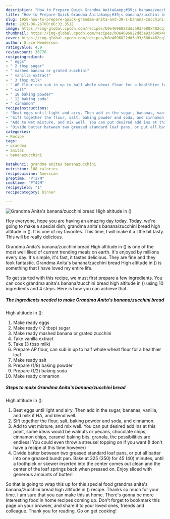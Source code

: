 ```yaml
---
description: "How to Prepare Quick Grandma Anita&amp;#39;s banana/zucchini bread High altitude in ()"
title: "How to Prepare Quick Grandma Anita&amp;#39;s banana/zucchini bread High altitude in ()"
slug: 1956-how-to-prepare-quick-grandma-anita-and-39-s-banana-zucchini-bread-high-altitude-in
date: 2021-06-26T00:06:33.351Z
image: https://img-global.cpcdn.com/recipes/b0e4696822dd3a93/680x482cq70/grandma-anitas-bananazucchini-bread-high-altitude-in-recipe-main-photo.jpg
thumbnail: https://img-global.cpcdn.com/recipes/b0e4696822dd3a93/680x482cq70/grandma-anitas-bananazucchini-bread-high-altitude-in-recipe-main-photo.jpg
cover: https://img-global.cpcdn.com/recipes/b0e4696822dd3a93/680x482cq70/grandma-anitas-bananazucchini-bread-high-altitude-in-recipe-main-photo.jpg
author: Grace Henderson
ratingvalue: 4.9
reviewcount: 36776
recipeingredient:
- " eggs"
- " 2 tbsp sugar"
- " mashed banana or grated zucchini"
- " vanilla extract"
- " 3 tbsp milk"
- " AP flour can sub in up to half whole wheat flour for a healthier loaf"
- " salt"
- " 18 baking powder"
- " 12 baking soda"
- " cinnamon"
recipeinstructions:
- "Beat eggs until light and airy. Then add in the sugar, bananas, vanilla, and milk if HA, and blend well."
- "Sift together the flour, salt, baking powder and soda, and cinnamon."
- "Add to wet mixture, and mix well. You can put desired add ins at this point, some ideas would be walnuts or pecans, chocolate chips, cinnamon chips, caramel baking bits, granola, the possibilities are endless! You could even throw a streusel topping on if you want (I don&#39;t have a recipe at this time however)"
- "Divide batter between two greased standard loaf pans, or put all batter into one greased bundt pan. Bake at 325 (350) for 45 (40) minutes, until a toothpick or skewer inserted into the center comes out clean and the center of the loaf springs back when pressed on. Enjoy sliced with generous amounts of butter!"
categories:
- Recipe
tags:
- grandma
- anitas
- bananazucchini

katakunci: grandma anitas bananazucchini 
nutrition: 188 calories
recipecuisine: American
preptime: "PT27M"
cooktime: "PT42M"
recipeyield: "1"
recipecategory: Dinner

---
```



![Grandma Anita&#39;s banana/zucchini bread
High altitude in ()](https://img-global.cpcdn.com/recipes/b0e4696822dd3a93/680x482cq70/grandma-anitas-bananazucchini-bread-high-altitude-in-recipe-main-photo.jpg)

Hey everyone, hope you are having an amazing day today. Today, we're going to make a special dish, grandma anita&#39;s banana/zucchini bread
high altitude in (). It is one of my favorites. This time, I will make it a little bit tasty. This will be really delicious.

Grandma Anita&#39;s banana/zucchini bread
High altitude in () is one of the most well liked of current trending meals on earth. It's enjoyed by millions every day. It's simple, it's fast, it tastes delicious. They are fine and they look fantastic. Grandma Anita&#39;s banana/zucchini bread
High altitude in () is something that I have loved my entire life.




To get started with this recipe, we must first prepare a few ingredients. You can cook grandma anita&#39;s banana/zucchini bread
high altitude in () using 10 ingredients and 4 steps. Here is how you can achieve that.

<!--inarticleads1-->

##### The ingredients needed to make Grandma Anita&#39;s banana/zucchini bread
High altitude in ():

1. Make ready  eggs
1. Make ready  (-2 tbsp) sugar
1. Make ready  mashed banana or grated zucchini
1. Take  vanilla extract
1. Take  (3 tbsp milk)
1. Prepare  AP flour, can sub in up to half whole wheat flour for a healthier loaf
1. Make ready  salt
1. Prepare  (1/8) baking powder
1. Prepare  (1/2) baking soda
1. Make ready  cinnamon




<!--inarticleads2-->

##### Steps to make Grandma Anita&#39;s banana/zucchini bread
High altitude in ():

1. Beat eggs until light and airy. Then add in the sugar, bananas, vanilla, and milk if HA, and blend well.
1. Sift together the flour, salt, baking powder and soda, and cinnamon.
1. Add to wet mixture, and mix well. You can put desired add ins at this point, some ideas would be walnuts or pecans, chocolate chips, cinnamon chips, caramel baking bits, granola, the possibilities are endless! You could even throw a streusel topping on if you want (I don&#39;t have a recipe at this time however)
1. Divide batter between two greased standard loaf pans, or put all batter into one greased bundt pan. Bake at 325 (350) for 45 (40) minutes, until a toothpick or skewer inserted into the center comes out clean and the center of the loaf springs back when pressed on. Enjoy sliced with generous amounts of butter!




So that is going to wrap this up for this special food grandma anita&#39;s banana/zucchini bread
high altitude in () recipe. Thanks so much for your time. I am sure that you can make this at home. There's gonna be more interesting food in home recipes coming up. Don't forget to bookmark this page on your browser, and share it to your loved ones, friends and colleague. Thank you for reading. Go on get cooking!
